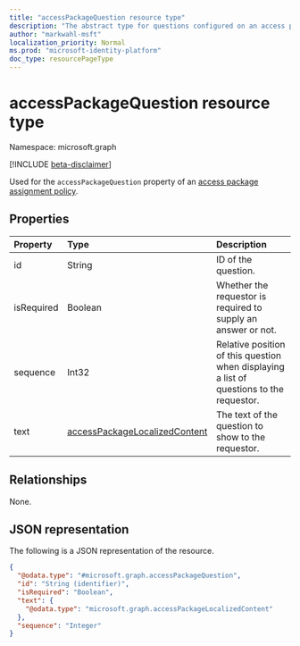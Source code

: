 ```yaml
---
title: "accessPackageQuestion resource type"
description: "The abstract type for questions configured on an access package assignment policy."
author: "markwahl-msft"
localization_priority: Normal
ms.prod: "microsoft-identity-platform"
doc_type: resourcePageType
---
```


# accessPackageQuestion resource type

Namespace: microsoft.graph

[!INCLUDE [beta-disclaimer](../../includes/beta-disclaimer.md)]

Used for the `accessPackageQuestion` property of an [access package assignment policy](accesspackageassignmentpolicy.md). 

## Properties
|Property|Type|Description|
|:---|:---|:---|
|id|String| ID of the question.|
|isRequired|Boolean| Whether the requestor is required to supply an answer or not.|
|sequence|Int32| Relative position of this question when displaying a list of questions to the requestor.|
|text|[accessPackageLocalizedContent](../resources/accesspackagelocalizedcontent.md)|The text of the question to show to the requestor.|

## Relationships
None.

## JSON representation
The following is a JSON representation of the resource.
<!-- {
  "blockType": "resource",
  "@odata.type": "microsoft.graph.accessPackageQuestion"
}
-->
``` json
{
  "@odata.type": "#microsoft.graph.accessPackageQuestion",
  "id": "String (identifier)",
  "isRequired": "Boolean",
  "text": {
    "@odata.type": "microsoft.graph.accessPackageLocalizedContent"
  },
  "sequence": "Integer"
}
```


